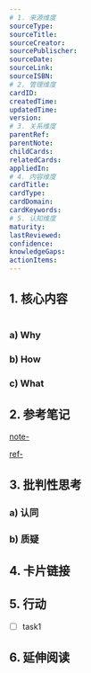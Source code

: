 ```yaml
---
# 1. 来源维度
sourceType: 
sourceTitle:
sourceCreator:
sourcePublischer:
sourceDate:
sourceLink:
sourceISBN:
# 2. 管理维度
cardID:
createdTime:
updatedTime:
version:
# 3. 关系维度
parentRef:
parentNote:
childCards:
relatedCards:
appliedIn:
# 4. 内容维度
cardTitle:
cardType: 
cardDomain:
cardKeywords:
# 5. 认知维度
maturity:
lastReviewed:
confidence:
knowledgeGaps:
actionItems:
---
```


## 1. 核心内容

```mermaid

```

### a) Why



### b) How



### c) What



## 2. 参考笔记

[note-](/docs/note-.md)

[ref-](/docs/ref-.md)

## 3. 批判性思考

### a) 认同

### b) 质疑

## 4. 卡片链接

[](/docs/card-.md)

## 5. 行动

- [ ] task1

## 6. 延伸阅读
